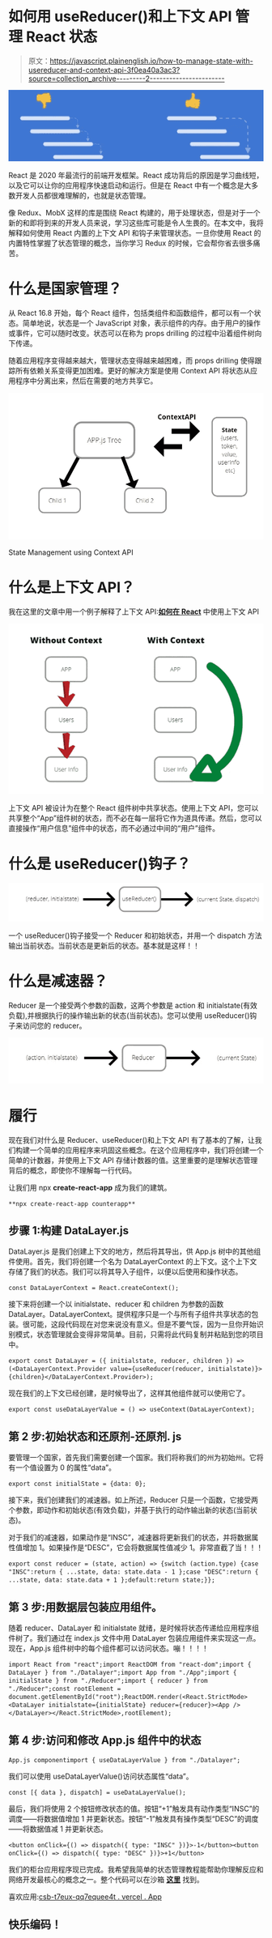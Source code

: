 # 如何用 useReducer()和上下文 API 管理 React 状态

> 原文：<https://javascript.plainenglish.io/how-to-manage-state-with-usereducer-and-context-api-3f0ea40a3ac3?source=collection_archive---------2----------------------->

![](img/c2869f14a945d6b35c4a65c20fea0dbe.png)

React 是 2020 年最流行的前端开发框架。React 成功背后的原因是学习曲线短，以及它可以让你的应用程序快速启动和运行。但是在 React 中有一个概念是大多数开发人员都很难理解的，也就是状态管理。

像 Redux、MobX 这样的库是围绕 React 构建的，用于处理状态，但是对于一个新的和即将到来的开发人员来说，学习这些库可能是令人生畏的。在本文中，我将解释如何使用 React 内置的上下文 API 和钩子来管理状态。一旦你使用 React 的内置特性掌握了状态管理的概念，当你学习 Redux 的时候，它会帮你省去很多痛苦。

# 什么是国家管理？

从 React 16.8 开始，每个 React 组件，包括类组件和函数组件，都可以有一个状态。简单地说，状态是一个 JavaScript 对象，表示组件的内存。由于用户的操作或事件，它可以随时改变。状态可以在称为 props drilling 的过程中沿着组件树向下传递。

随着应用程序变得越来越大，管理状态变得越来越困难，而 props drilling 使得跟踪所有依赖关系变得更加困难。更好的解决方案是使用 Context API 将状态从应用程序中分离出来，然后在需要的地方共享它。

![](img/f57e310dec434ef338515e0f1da72fbe.png)

State Management using Context API

# 什么是上下文 API？

我在这里的文章中用一个例子解释了上下文 API:[**如何在 React**](https://karntech.medium.com/how-to-use-context-api-in-react-673260df24d7) 中使用上下文 API

![](img/2bb224c8177166a5df294b0af4c92f54.png)

上下文 API 被设计为在整个 React 组件树中共享状态。使用上下文 API，您可以共享整个“App”组件树的状态，而不必在每一层将它作为道具传递。然后，您可以直接操作“用户信息”组件中的状态，而不必通过中间的“用户”组件。

# 什么是 useReducer()钩子？

![](img/e273250bcc5cc426f9fe49e53529c828.png)

一个 useReducer()钩子接受一个 Reducer 和初始状态，并用一个 dispatch 方法输出当前状态。当前状态是更新后的状态。基本就是这样！！

# 什么是减速器？

Reducer 是一个接受两个参数的函数，这两个参数是 action 和 initialstate(有效负载),并根据执行的操作输出新的状态(当前状态)。您可以使用 useReducer()钩子来访问您的 reducer。

![](img/683e7d611885fdc32a2692221b985be9.png)

# 履行

现在我们对什么是 Reducer、useReducer()和上下文 API 有了基本的了解，让我们构建一个简单的应用程序来巩固这些概念。在这个应用程序中，我们将创建一个简单的计数器，并使用上下文 API 存储计数器的值。这里重要的是理解状态管理背后的概念，即使你不理解每一行代码。

让我们用 npx **create-react-app** 成为我们的建筑。

```
**npx create-react-app counterapp**
```

## 步骤 1:构建 DataLayer.js

DataLayer.js 是我们创建上下文的地方，然后将其导出，供 App.js 树中的其他组件使用。首先，我们将创建一个名为 DataLayerContext 的上下文。这个上下文存储了我们的状态。我们可以将其导入子组件，以便以后使用和操作状态。

```
const DataLayerContext = React.createContext();
```

接下来将创建一个以 initialstate、reducer 和 children 为参数的函数 DataLayer。DataLayerContext。提供程序只是一个与所有子组件共享状态的包装。很可能，这段代码现在对您来说没有意义。但是不要气馁，因为一旦你开始识别模式，状态管理就会变得非常简单。目前，只需将此代码复制并粘贴到您的项目中。

```
export const DataLayer = ({ initialstate, reducer, children }) => (<DataLayerContext.Provider value={useReducer(reducer, initialstate)}>{children}</DataLayerContext.Provider>);
```

现在我们的上下文已经创建，是时候导出了，这样其他组件就可以使用它了。

```
export const useDataLayerValue = () => useContext(DataLayerContext);
```

## 第 2 步:初始状态和还原剂-还原剂. js

要管理一个国家，首先我们需要创建一个国家。我们将称我们的州为初始州。它将有一个值设置为 0 的属性“data”。

```
export const initialState = {data: 0};
```

接下来，我们创建我们的减速器。如上所述，Reducer 只是一个函数，它接受两个参数，即动作和初始状态(有效负载)，并基于执行的动作输出新的状态(当前状态)。

对于我们的减速器，如果动作是“INSC”，减速器将更新我们的状态，并将数据属性值增加 1。如果操作是“DESC”，它会将数据属性值减少 1。非常直截了当！！！

```
export const reducer = (state, action) => {switch (action.type) {case "INSC":return { ...state, data: state.data - 1 };case "DESC":return { ...state, data: state.data + 1 };default:return state;}};
```

## 第 3 步:用数据层包装应用组件。

随着 reducer、DataLayer 和 initialstate 就绪，是时候将状态传递给应用程序组件树了。我们通过在 index.js 文件中用 DataLayer 包装应用组件来实现这一点。现在，App.js 组件树中的每个组件都可以访问状态。嘣！！！！

```
import React from "react";import ReactDOM from "react-dom";import { DataLayer } from "./Datalayer";import App from "./App";import { initialState } from "./Reducer";import { reducer } from "./Reducer";const rootElement = document.getElementById("root");ReactDOM.render(<React.StrictMode><DataLayer initialstate={initialState} reducer={reducer}><App /></DataLayer></React.StrictMode>,rootElement);
```

## 第 4 步:访问和修改 App.js 组件中的状态

```
App.js componentimport { useDataLayerValue } from "./Datalayer";
```

我们可以使用 useDataLayerValue()访问状态属性“data”。

```
const [{ data }, dispatch] = useDataLayerValue();
```

最后，我们将使用 2 个按钮修改状态的值。按钮“+1”触发具有动作类型“INSC”的调度——将数据值增加 1 并更新状态。按钮“-1”触发具有操作类型“DESC”的调度——将数据值减 1 并更新状态。

```
<button onClick={() => dispatch({ type: "INSC" })}>-1</button><button onClick={() => dispatch({ type: "DESC" })}>+1</button>
```

我们的柜台应用程序现已完成。我希望我简单的状态管理教程能帮助你理解反应和网络开发最核心的概念之一。整个代码可以在沙箱 [**这里**](https://codesandbox.io/s/context-api-example-t7eux?file=/src/App.js:228-359) 找到。

喜欢应用:[csb-t7eux-qq7equee4t . vercel . App](https://csb-t7eux-qq7eque4t.vercel.app/)

## 快乐编码！